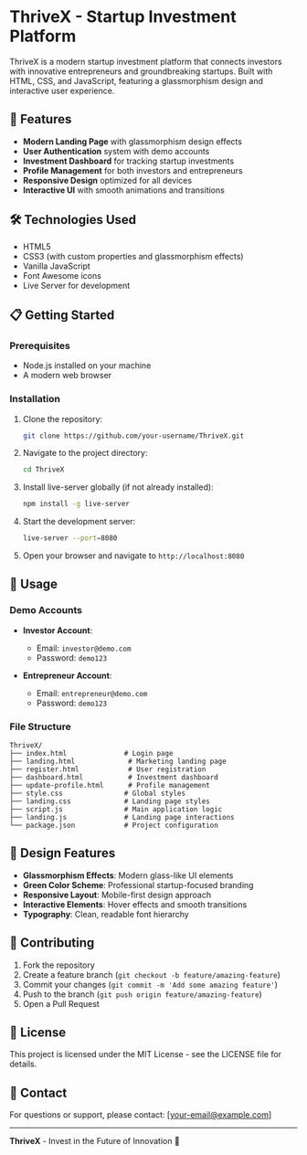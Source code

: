 # ThriveX - Startup Investment Platform

ThriveX is a modern startup investment platform that connects investors with innovative entrepreneurs and groundbreaking startups. Built with HTML, CSS, and JavaScript, featuring a glassmorphism design and interactive user experience.

## 🚀 Features

- **Modern Landing Page** with glassmorphism design effects
- **User Authentication** system with demo accounts
- **Investment Dashboard** for tracking startup investments
- **Profile Management** for both investors and entrepreneurs
- **Responsive Design** optimized for all devices
- **Interactive UI** with smooth animations and transitions

## 🛠️ Technologies Used

- HTML5
- CSS3 (with custom properties and glassmorphism effects)
- Vanilla JavaScript
- Font Awesome icons
- Live Server for development

## 📋 Getting Started

### Prerequisites

- Node.js installed on your machine
- A modern web browser

### Installation

1. Clone the repository:
   ```bash
   git clone https://github.com/your-username/ThriveX.git
   ```

2. Navigate to the project directory:
   ```bash
   cd ThriveX
   ```

3. Install live-server globally (if not already installed):
   ```bash
   npm install -g live-server
   ```

4. Start the development server:
   ```bash
   live-server --port=8080
   ```

5. Open your browser and navigate to `http://localhost:8080`

## 📖 Usage

### Demo Accounts

- **Investor Account**: 
  - Email: `investor@demo.com`
  - Password: `demo123`

- **Entrepreneur Account**:
  - Email: `entrepreneur@demo.com` 
  - Password: `demo123`

### File Structure

```
ThriveX/
├── index.html              # Login page
├── landing.html             # Marketing landing page
├── register.html            # User registration
├── dashboard.html           # Investment dashboard
├── update-profile.html      # Profile management
├── style.css               # Global styles
├── landing.css             # Landing page styles
├── script.js               # Main application logic
├── landing.js              # Landing page interactions
└── package.json            # Project configuration
```

## 🎨 Design Features

- **Glassmorphism Effects**: Modern glass-like UI elements
- **Green Color Scheme**: Professional startup-focused branding
- **Responsive Layout**: Mobile-first design approach
- **Interactive Elements**: Hover effects and smooth transitions
- **Typography**: Clean, readable font hierarchy

## 🤝 Contributing

1. Fork the repository
2. Create a feature branch (`git checkout -b feature/amazing-feature`)
3. Commit your changes (`git commit -m 'Add some amazing feature'`)
4. Push to the branch (`git push origin feature/amazing-feature`)
5. Open a Pull Request

## 📝 License

This project is licensed under the MIT License - see the LICENSE file for details.

## 📧 Contact

For questions or support, please contact: [your-email@example.com]

---

**ThriveX** - Invest in the Future of Innovation 🚀
